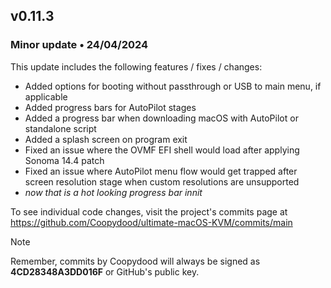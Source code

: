 ## v0.11.3

### Minor update • 24/04/2024

This update includes the following features / fixes / changes:

- Added options for booting without passthrough or USB to main menu, if applicable
- Added progress bars for AutoPilot stages
- Added a progress bar when downloading macOS with AutoPilot or standalone script
- Added a splash screen on program exit
- Fixed an issue where the OVMF EFI shell would load after applying Sonoma 14.4 patch
- Fixed an issue where AutoPilot menu flow would get trapped after screen resolution stage when custom resolutions are unsupported
- *now that is a hot looking progress bar innit*

To see individual code changes, visit the project's commits page at <https://github.com/Coopydood/ultimate-macOS-KVM/commits/main>

> [!NOTE]
> Remember, commits by Coopydood will always be signed as **4CD28348A3DD016F** or GitHub's public key.
